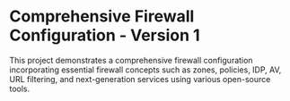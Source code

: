 # Comprehensive Firewall Configuration - Version 1

This project demonstrates a comprehensive firewall configuration incorporating essential firewall concepts such as zones, policies, IDP, AV, URL filtering, and next-generation services using various open-source tools.
